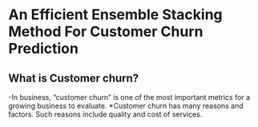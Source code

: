 # An Efficient Ensemble Stacking Method For Customer Churn Prediction
## What is Customer churn?
-In business, “customer churn” is  one of the most important metrics for a growing business to evaluate.
*Customer churn has many reasons and factors. Such reasons include quality and cost of services.
